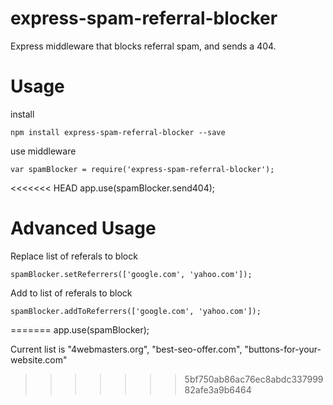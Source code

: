 # express-spam-referral-blocker
Express middleware that blocks referral spam, and sends a 404.


# Usage

  install
  
    npm install express-spam-referral-blocker --save
  
  use middleware
  
    var spamBlocker = require('express-spam-referral-blocker');
<<<<<<< HEAD
    app.use(spamBlocker.send404);


# Advanced Usage

  Replace list of referals to block

  	spamBlocker.setReferrers(['google.com', 'yahoo.com']);

  Add to list of referals to block

  	spamBlocker.addToReferrers(['google.com', 'yahoo.com']);
=======
    app.use(spamBlocker);


Current list is 
"4webmasters.org",
"best-seo-offer.com",
"buttons-for-your-website.com"	
>>>>>>> 5bf750ab86ac76ec8abdc33799982afe3a9b6464
